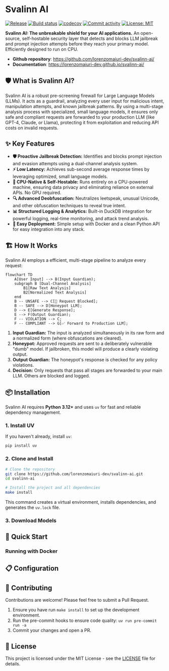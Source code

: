 # Svalinn AI

[![Release](https://img.shields.io/github/v/release/lorenzomaiuri-dev/svalinn-ai)](https://img.shields.io/github/v/release/lorenzomaiuri-dev/svalinn-ai)
[![Build status](https://img.shields.io/github/actions/workflow/status/lorenzomaiuri-dev/svalinn-ai/main.yml?branch=main)](https://github.com/lorenzomaiuri-dev/svalinn-ai/actions/workflows/main.yml?query=branch%3Amain)
[![codecov](https://codecov.io/gh/lorenzomaiuri-dev/svalinn-ai/branch/main/graph/badge.svg)](https://codecov.io/gh/lorenzomaiuri-dev/svalinn-ai)
[![Commit activity](https://img.shields.io/github/commit-activity/m/lorenzomaiuri-dev/svalinn-ai)](https://img.shields.io/github/commit-activity/m/lorenzomaiuri-dev/svalinn-ai)
[![License: MIT](https://img.shields.io/github/license/lorenzomaiuri-dev/svalinn-ai)](https://img.shields.io/github/license/lorenzomaiuri-dev/svalinn-ai)

**Svalinn AI: The unbreakable shield for your AI applications.** An open-source, self-hostable security layer that detects and blocks LLM jailbreak and prompt injection attempts before they reach your primary model. Efficiently designed to run on CPU.

- **Github repository**: <https://github.com/lorenzomaiuri-dev/svalinn-ai/>
- **Documentation**: <https://lorenzomaiuri-dev.github.io/svalinn-ai/>

## 🛡️ What is Svalinn AI?

Svalinn AI is a robust pre-screening firewall for Large Language Models (LLMs). It acts as a guardrail, analyzing every user input for malicious intent, manipulation attempts, and known jailbreak patterns. By using a multi-stage analysis process with specialized, small language models, it ensures only safe and compliant requests are forwarded to your production LLM (like GPT-4, Claude, or Llama), protecting it from exploitation and reducing API costs on invalid requests.

## ✨ Key Features

-   **🛡️ Proactive Jailbreak Detection:** Identifies and blocks prompt injection and evasion attempts using a dual-channel analysis system.
-   **⚡ Low Latency:** Achieves sub-second average response times by leveraging optimized, small language models.
-   **💾 CPU-Native & Self-Hostable:** Runs entirely on a CPU-powered machine, ensuring data privacy and eliminating reliance on external APIs. No GPU required.
-   **🔍 Advanced Deobfuscation:** Neutralizes leetspeak, unusual Unicode, and other obfuscation techniques to reveal true intent.
-   **📊 Structured Logging & Analytics:** Built-in DuckDB integration for powerful logging, real-time monitoring, and attack trend analysis.
-   **🐳 Easy Deployment:** Simple setup with Docker and a clean Python API for easy integration into any stack.

## 🏗️ How It Works

Svalinn AI employs a efficient, multi-stage pipeline to analyze every request:

```mermaid
flowchart TD
    A[User Input] --> B(Input Guardian);
    subgraph B [Dual-Channel Analysis]
        B1[Raw Text Analysis]
        B2[Normalized Text Analysis]
    end
    B -- UNSAFE --> C[🛑 Request Blocked];
    B -- SAFE --> D[Honeypot LLM];
    D --> E[Generate Response];
    E --> F(Output Guardian);
    F -- VIOLATION --> C;
    F -- COMPLIANT --> G[✅ Forward to Production LLM];
```

1.  **Input Guardian:** The input is analyzed simultaneously in its raw form and a normalized form (where obfuscations are cleared).
2.  **Honeypot:** Approved requests are sent to a deliberately vulnerable "dumb" model. If jailbroken, this model will produce a clearly violating output.
3.  **Output Guardian:** The honeypot's response is checked for any policy violations.
4.  **Decision:** Only requests that pass all stages are forwarded to your main LLM. Others are blocked and logged.

## 📦 Installation

Svalinn AI requires **Python 3.12+** and uses `uv` for fast and reliable dependency management.

### 1. Install UV

If you haven't already, install `uv`:

```bash
pip install uv
```

### 2. Clone and Install

```bash
# Clone the repository
git clone https://github.com/lorenzomaiuri-dev/svalinn-ai.git
cd svalinn-ai

# Install the project and all dependencies
make install
```

This command creates a virtual environment, installs dependencies, and generates the `uv.lock` file.

### 3. Download Models

<!-- TODO: PLACEHOLDER -->
<!-- Svalinn AI relies on GGUF-quantized models. You can download the recommended models automatically:

```bash
make download-models
```

*Or manually place model files in the `models/` directory.* -->


## 🚀 Quick Start

<!-- TODO: PLACEHOLDER -->

### Running with Docker

<!-- TODO: PLACEHOLDER -->
<!-- A `Dockerfile` and `docker-compose.yml` are provided for containerized deployment.

```bash
# Build and run using Docker Compose
docker-compose up -d --build
``` -->

## 📋 Configuration

<!-- TODO: PLACEHOLDER -->

## 🤝 Contributing

Contributions are welcome! Please feel free to submit a Pull Request.

1.  Ensure you have run `make install` to set up the development environment.
2.  Run the pre-commit hooks to ensure code quality: `uv run pre-commit run -a`
3.  Commit your changes and open a PR.

## 📄 License

This project is licensed under the MIT License - see the [LICENSE](LICENSE) file for details.
